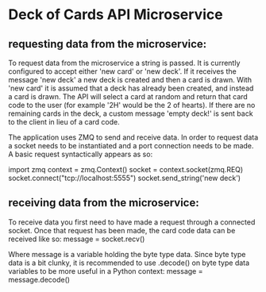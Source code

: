# Deck of Cards API Microservice 

## requesting data from the microservice:
<p>To request data from the microservice a string is passed. It is currently configured to accept either 'new card' or 'new deck'. If it receives the message 'new deck' a new deck is created and then a card is drawn. With 'new card' it is assumed that a deck has already been created, and instead a card is drawn. The API will select a card at random and return that card code to the user (for example '2H' would be the 2 of hearts). If there are no remaining cards in the deck, a custom message 'empty deck!' is sent back to the client in lieu of a card code. </p>
<p> The application uses ZMQ to send and receive data. In order to request data a socket needs to be instantiated and a port connection needs to be made. A basic request syntactically appears as so:</p>
      import zmq
      context = zmq.Context()
      socket = context.socket(zmq.REQ)
      socket.connect("tcp://localhost:5555")
      socket.send_string('new deck')
      
## receiving data from the microservice:
<p>To receive data you first need to have made a request through a connected socket. Once that request has been made, the card code data can be received like so:
      message = socket.recv()
<p>Where message is a variable holding the byte type data. Since byte type data is a bit clunky, it is recommended to use .decode() on byte type data variables to be more useful in a Python context:
      message = message.decode()


